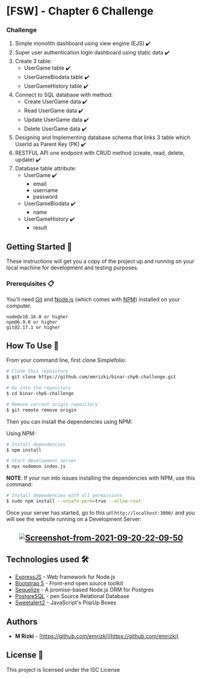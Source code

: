 # [FSW] - Chapter 6 Challenge 

### Challenge
1. Simple monolith dashboard using view engine (EJS) :heavy_check_mark:
2. Super user authentication login dashboard using static data :heavy_check_mark:
3. Create 3 table:
    - UserGame table :heavy_check_mark:
    - UserGameBiodata table :heavy_check_mark:
    - UserGameHistory table :heavy_check_mark:
4. Connect to SQL database with method:
    - Create UserGame data :heavy_check_mark:
    - Read UserGame data :heavy_check_mark:
    - Update UserGame data :heavy_check_mark:
    - Delete UserGame data :heavy_check_mark:
5. Designing and Implementing database schema that links 3 table which UserId as Parent Key (PK) :heavy_check_mark:
6. RESTFUL API one endpoint with CRUD method (create, read, delete, update) :heavy_check_mark:
7. Database table attribute:
    - UserGame :heavy_check_mark:
        * email 
        * username
        * password
    - UserGameBiodata :heavy_check_mark:
        * name
    - UserGameHistory :heavy_check_mark:
        * result
 
 ## Getting Started 🚀
 
 These instructions will get you a copy of the project up and running on your local machine for development and testing purposes.
 
 ### Prerequisites 📋
 
 You'll need [Git](https://git-scm.com) and [Node.js](https://nodejs.org/en/download/) (which comes with [NPM](http://npmjs.com)) installed on your computer.
 
 ```
node@v10.16.0 or higher
npm@6.9.0 or higher
git@2.17.1 or higher
```
## How To Use 🔧

From your command line, first clone Simplefolio:

```bash
# Clone this repository
$ git clone https://github.com/emrizki/binar-chp6-challenge.git

# Go into the repository
$ cd binar-chp6-challenge

# Remove current origin repository
$ git remote remove origin
```

Then you can install the dependencies using NPM:

Using NPM:

```bash
# Install dependencies
$ npm install

# Start development server
$ npx nodemon index.js
```

**NOTE**:
If your run into issues installing the dependencies with NPM, use this command:

```bash
# Install dependencies with all permissions
$ sudo npm install --unsafe-perm=true --allow-root
```
Once your server has started, go to this url `http://localhost:3000/` and you will see the website running on a Development Server:

<h2 align="center">
  <a href="https://ibb.co/q143DHZ"><img src="https://i.ibb.co/WKd4HrT/Screenshot-from-2021-09-20-22-09-50.png" alt="Screenshot-from-2021-09-20-22-09-50" border="0"></a>
</h2>

## Technologies used 🛠️

- [ExpressJS](https://expressjs.com/) - Web framework for Node.js
- [Bootstrap 5](https://getbootstrap.com/docs/5.0/getting-started/introduction/) - Front-end open source toolkit
- [Sequelize](https://sequelize.org/) - A promise-based Node.js ORM for Postgres
- [PostgreSQL](https://www.postgresql.org/) - pen Source Relational Database
- [Sweetalert2](https://sweetalert2.github.io/) - JavaScript's PopUp Boxes


## Authors

- **M Rizki** - [https://github.com/emrizki](https://github.com/emrizki)

## License 📄

This project is licensed under the ISC License 
